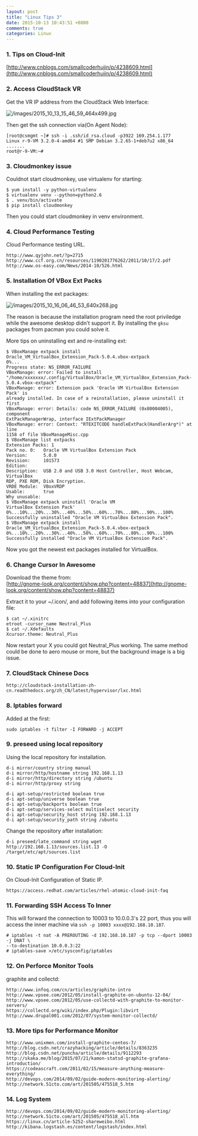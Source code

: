 ```yaml
---
layout: post
title: "Linux Tips 3"
date: 2015-10-13 10:43:51 +0800
comments: true
categories: Linux
---
```

### 1. Tips on Cloud-Init

[http://www.cnblogs.com/smallcoderhujin/p/4238609.html](http://www.cnblogs.com/smallcoderhujin/p/4238609.html)   

### 2. Access CloudStack VR
Get the VR IP address from the CloudStack Web Interface:    

![/images/2015_10_13_15_46_59_464x499.jpg](/images/2015_10_13_15_46_59_464x499.jpg)   

Then get the ssh connection via(On Agent Node):    

```
[root@csmgmt ~]# ssh -i .ssh/id_rsa.cloud -p3922 169.254.1.177  
Linux r-9-VM 3.2.0-4-amd64 #1 SMP Debian 3.2.65-1+deb7u2 x86_64
.......
root@r-9-VM:~#
```

### 3. Cloudmonkey issue
Couldnot start cloudmonkey, use virtualenv for starting:    

```
$ yum install -y python-virtualenv
$ virtualenv venv --python=python2.6
$ . venv/bin/activate
$ pip install cloudmonkey
```
Then you could start cloudmonkey in venv environment.   

### 4. Cloud Performance Testing
Cloud Performance testing URL.   

```
http://www.qyjohn.net/?p=2715
http://www.ccf.org.cn/resources/1190201776262/2011/10/17/2.pdf
http://www.os-easy.com/News/2014-10/526.html
```

### 5. Installation Of VBox Ext Packs
When installing the ext packages:   

![/images/2015_10_16_06_46_53_640x268.jpg](/images/2015_10_16_06_46_53_640x268.jpg)   

The reason is because the installation program need the root priviledge while
the awesome desktop didn't support it. By installing the `gksu` packages from
pacman you could solve it.    

More tips on uninstalling ext and re-installing ext:    

```
$ VBoxManage extpack install
Oracle_VM_VirtualBox_Extension_Pack-5.0.4.vbox-extpack 
0%...
Progress state: NS_ERROR_FAILURE
VBoxManage: error: Failed to install
"/home/xxxxxxx/.config/VirtualBox/Oracle_VM_VirtualBox_Extension_Pack-5.0.4.vbox-extpack"
VBoxManage: error: Extension pack 'Oracle VM VirtualBox Extension Pack' is
already installed. In case of a reinstallation, please uninstall it first
VBoxManage: error: Details: code NS_ERROR_FAILURE (0x80004005), component
ExtPackManagerWrap, interface IExtPackManager
VBoxManage: error: Context: "RTEXITCODE handleExtPack(HandlerArg*)" at line
1158 of file VBoxManageMisc.cpp
$ VBoxManage list extpacks
Extension Packs: 1
Pack no. 0:   Oracle VM VirtualBox Extension Pack
Version:      5.0.0
Revision:     101573
Edition:      
Description:  USB 2.0 and USB 3.0 Host Controller, Host Webcam, VirtualBox
RDP, PXE ROM, Disk Encryption.
VRDE Module:  VBoxVRDP
Usable:       true 
Why unusable: 
$ VBoxManage extpack uninstall 'Oracle VM
VirtualBox Extension Pack'
0%...10%...20%...30%...40%...50%...60%...70%...80%...90%...100%
Successfully uninstalled "Oracle VM VirtualBox Extension Pack".
$ VBoxManage extpack install
Oracle_VM_VirtualBox_Extension_Pack-5.0.4.vbox-extpack
0%...10%...20%...30%...40%...50%...60%...70%...80%...90%...100%
Successfully installed "Oracle VM VirtualBox Extension Pack".
```

Now you got the newest ext packages installed for VirtualBox.    

### 6. Change Cursor In Awesome
Download the theme from:    
[http://gnome-look.org/content/show.php?content=48837](http://gnome-look.org/content/show.php?content=48837)   

Extract it to your ~/.icon/, and add following items into your configuration
file:    

```
$ cat ~/.xinitrc
etroot -cursor_name Neutral_Plus
$ cat ~/.Xdefaults
Xcursor.theme: Neutral_Plus
```

Now restart your X you could got Neutral_Plus working. The same method could
be done to aero mouse or more, but the background image is a big issue.      

### 7. CloudStack Chinese Docs

```
http://cloudstack-installation-zh-cn.readthedocs.org/zh_CN/latest/hypervisor/lxc.html
```

### 8. Iptables forward
Added at the first:    

```
sudo iptables -t filter -I FORWARD -j ACCEPT
```

### 9. preseed using local repository
Using the local repository for installation.    

```
d-i mirror/country string manual
d-i mirror/http/hostname string 192.168.1.13
d-i mirror/http/directory string /ubuntu
d-i mirror/http/proxy string

d-i apt-setup/restricted boolean true
d-i apt-setup/universe boolean true
d-i apt-setup/backports boolean true
d-i apt-setup/services-select multiselect security
d-i apt-setup/security_host string 192.168.1.13
d-i apt-setup/security_path string /ubuntu
```

Change the repository after installation:    

```
d-i preseed/late_command string wget http://192.168.1.13/sources.list.13 -O
/target/etc/apt/sources.list
```


### 10. Static IP Configuration For Cloud-Init
On Cloud-Init Configuration of Static IP.    

```
https://access.redhat.com/articles/rhel-atomic-cloud-init-faq
```

### 11. Forwarding SSH Access To Inner
This will forward the connection to 10003 to 10.0.0.3's 22 port, thus you will access
the inner machine via `ssh -p 10003 xxxx@192.168.10.187`.   

```
# iptables -t nat -A PREROUTING -d 192.168.10.187 -p tcp --dport 10003 -j DNAT \
--to-destination 10.0.0.3:22
# iptables-save >/etc/sysconfig/iptables
```

### 12. On Perforce Monitor Tools
graphite and collectd:    

```
http://www.infoq.com/cn/articles/graphite-intro
http://www.vpsee.com/2012/05/install-graphite-on-ubuntu-12-04/
http://www.vpsee.com/2012/05/use-collectd-with-graphite-to-monitor-servers/
https://collectd.org/wiki/index.php/Plugin:libvirt
http://www.drupal001.com/2012/07/system-monitor-collectd/

```

### 13. More tips for Performance Monitor

```
http://www.unixmen.com/install-graphite-centos-7/
http://blog.csdn.net/crazyhacking/article/details/8363235
http://blog.csdn.net/puncha/article/details/9112293
http://skaka.me/blog/2015/07/21/kamon-statsd-graphite-grafana-introduction/
https://codeascraft.com/2011/02/15/measure-anything-measure-everything/
http://devops.com/2014/09/02/guide-modern-monitoring-alerting/
http://network.51cto.com/art/201505/475518_5.htm
```

### 14. Log System

```
http://devops.com/2014/09/02/guide-modern-monitoring-alerting/
http://network.51cto.com/art/201505/475518_all.htm
https://linux.cn/article-5252-shareweibo.html
http://kibana.logstash.es/content/logstash/index.html
```
